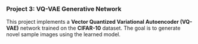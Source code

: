 ### **Project 3: VQ-VAE Generative Network**

This project implements a **Vector Quantized Variational Autoencoder (VQ-VAE)** network trained on the **CIFAR-10** dataset. The goal is to generate novel sample images using the learned model.
